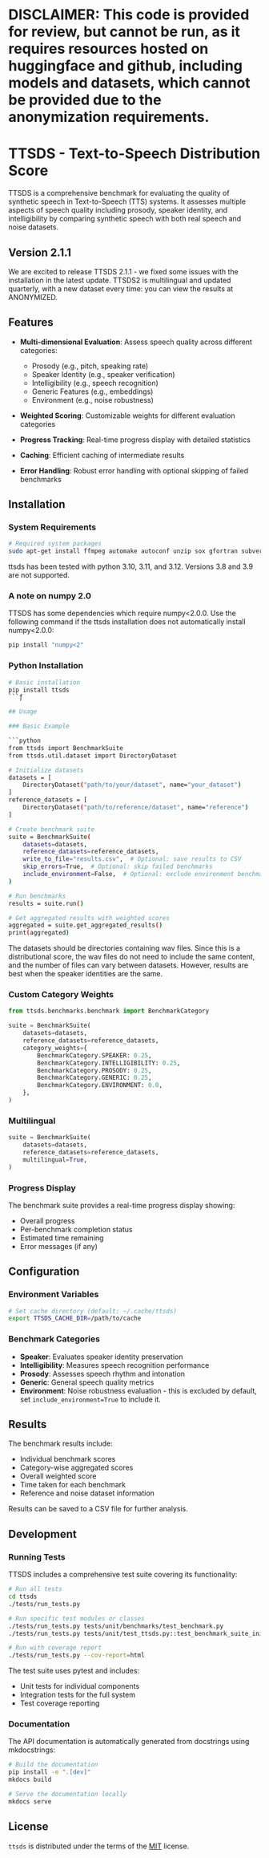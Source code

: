# DISCLAIMER: This code is provided for review, but cannot be run, as it requires resources hosted on huggingface and github, including models and datasets, which cannot be provided due to the anonymization requirements.

# TTSDS - Text-to-Speech Distribution Score

TTSDS is a comprehensive benchmark for evaluating the quality of synthetic speech in Text-to-Speech (TTS) systems. It assesses multiple aspects of speech quality including prosody, speaker identity, and intelligibility by comparing synthetic speech with both real speech and noise datasets.

## Version 2.1.1

We are excited to release TTSDS 2.1.1 - we fixed some issues with the installation in the latest update.
TTSDS2 is multilingual and updated quarterly, with a new dataset every time: you can view the results at ANONYMIZED.



## Features

- **Multi-dimensional Evaluation**: Assess speech quality across different categories:
  - Prosody (e.g., pitch, speaking rate)
  - Speaker Identity (e.g., speaker verification)
  - Intelligibility (e.g., speech recognition)
  - Generic Features (e.g., embeddings)
  - Environment (e.g., noise robustness)

- **Weighted Scoring**: Customizable weights for different evaluation categories
- **Progress Tracking**: Real-time progress display with detailed statistics
- **Caching**: Efficient caching of intermediate results
- **Error Handling**: Robust error handling with optional skipping of failed benchmarks

## Installation

### System Requirements

```bash
# Required system packages
sudo apt-get install ffmpeg automake autoconf unzip sox gfortran subversion libtool
```

ttsds has been tested with python 3.10, 3.11, and 3.12.
Versions 3.8 and 3.9 are not supported.

### A note on numpy 2.0

TTSDS has some dependencies which require numpy<2.0.0.
Use the following command if the ttsds installation does not automatically install numpy<2.0.0:
```bash
pip install "numpy<2"
```

### Python Installation

```bash
# Basic installation
pip install ttsds
```ƒ

## Usage

### Basic Example

```python
from ttsds import BenchmarkSuite
from ttsds.util.dataset import DirectoryDataset

# Initialize datasets
datasets = [
    DirectoryDataset("path/to/your/dataset", name="your_dataset")
]
reference_datasets = [
    DirectoryDataset("path/to/reference/dataset", name="reference")
]

# Create benchmark suite
suite = BenchmarkSuite(
    datasets=datasets,
    reference_datasets=reference_datasets,
    write_to_file="results.csv",  # Optional: save results to CSV
    skip_errors=True,  # Optional: skip failed benchmarks
    include_environment=False,  # Optional: exclude environment benchmarks
)

# Run benchmarks
results = suite.run()

# Get aggregated results with weighted scores
aggregated = suite.get_aggregated_results()
print(aggregated)
```

The datasets should be directories containing wav files. Since this is a distributional score, the wav files do not need to include the same content, and the number of files can vary between datasets. However, results are best when the speaker identities are the same.

### Custom Category Weights

```python
from ttsds.benchmarks.benchmark import BenchmarkCategory

suite = BenchmarkSuite(
    datasets=datasets,
    reference_datasets=reference_datasets,
    category_weights={
        BenchmarkCategory.SPEAKER: 0.25,
        BenchmarkCategory.INTELLIGIBILITY: 0.25,
        BenchmarkCategory.PROSODY: 0.25,
        BenchmarkCategory.GENERIC: 0.25,
        BenchmarkCategory.ENVIRONMENT: 0.0,
    },
)
```

### Multilingual

```python
suite = BenchmarkSuite(
    datasets=datasets,
    reference_datasets=reference_datasets,
    multilingual=True,
)
```

### Progress Display

The benchmark suite provides a real-time progress display showing:
- Overall progress
- Per-benchmark completion status
- Estimated time remaining
- Error messages (if any)

## Configuration

### Environment Variables

```bash
# Set cache directory (default: ~/.cache/ttsds)
export TTSDS_CACHE_DIR=/path/to/cache
```

### Benchmark Categories

- **Speaker**: Evaluates speaker identity preservation
- **Intelligibility**: Measures speech recognition performance
- **Prosody**: Assesses speech rhythm and intonation
- **Generic**: General speech quality metrics
- **Environment**: Noise robustness evaluation - this is excluded by default, set `include_environment=True` to include it.

## Results

The benchmark results include:
- Individual benchmark scores
- Category-wise aggregated scores
- Overall weighted score
- Time taken for each benchmark
- Reference and noise dataset information

Results can be saved to a CSV file for further analysis.

## Development

### Running Tests

TTSDS includes a comprehensive test suite covering its functionality:

```bash
# Run all tests
cd ttsds
./tests/run_tests.py

# Run specific test modules or classes
./tests/run_tests.py tests/unit/benchmarks/test_benchmark.py
./tests/run_tests.py tests/unit/test_ttsds.py::test_benchmark_suite_init

# Run with coverage report
./tests/run_tests.py --cov-report=html
```

The test suite uses pytest and includes:
- Unit tests for individual components
- Integration tests for the full system
- Test coverage reporting

### Documentation

The API documentation is automatically generated from docstrings using mkdocstrings:

```bash
# Build the documentation
pip install -e ".[dev]"
mkdocs build

# Serve the documentation locally
mkdocs serve
```


## License

`ttsds` is distributed under the terms of the [MIT](https://spdx.org/licenses/MIT.html) license.
